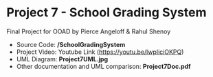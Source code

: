 # Project 7 - School Grading System
Final Project for OOAD by Pierce Angeloff &amp; Rahul Shenoy

- Source Code: **/SchoolGradingSystem**
- Project Video: Youtube Link (https://youtu.be/lwpIiciOKPQ)
- UML Diagram: **Project7UML.jpg**
- Other documentation and UML comparison: **Project7Doc.pdf**
